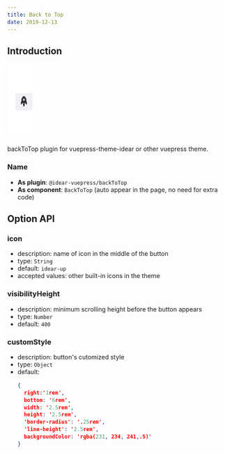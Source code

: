 ```yaml
---
title: Back to Top
date: 2019-12-13
---
```


## Introduction

![demo.png](./images/backToTop.png)

backToTop plugin for vuepress-theme-idear or other vuepress theme.

### Name

- **As plugin**: `@idear-vuepress/backToTop`
- **As component**: `BackToTop` (auto appear in the page, no need for extra code)

## Option API

### icon

- description: name of icon in the middle of the button
- type: `String`
- default: `idear-up`
- accepted values: other built-in icons in the theme

### visibilityHeight

- description: minimum scrolling height before the button appears
- type: `Number`
- default: `400`

### customStyle

- description: button's cutomized style
- type: `Object`
- default:
  ```json
  {
    right:'1rem',
    bottom: '6rem',
    width: '2.5rem',
    height: '2.5rem',
    'border-radius': '.25rem',
    'line-height': '2.5rem',
    backgroundColor: 'rgba(231, 234, 241,.5)'
  }
  ```